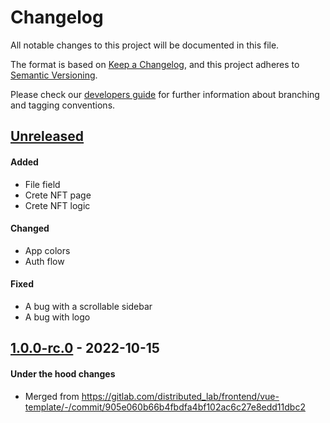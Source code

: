 # Changelog
All notable changes to this project will be documented in this file.

The format is based on [Keep a Changelog](https://keepachangelog.com/en/1.0.0/),
and this project adheres to [Semantic Versioning](https://semver.org/spec/v2.0.0.html).

Please check our [developers guide](https://gitlab.com/tokend/developers-guide)
for further information about branching and tagging conventions.

## [Unreleased]
#### Added
- File field
- Crete NFT page
- Crete NFT logic

#### Changed
- App colors
- Auth flow

#### Fixed
- A bug with a scrollable sidebar
- A bug with logo

## [1.0.0-rc.0] - 2022-10-15
#### Under the hood changes
- Merged from https://gitlab.com/distributed_lab/frontend/vue-template/-/commit/905e060b66b4fbdfa4bf102ac6c27e8edd11dbc2

[Unreleased]: https://gitlab.com/tokend/nft-books/admin-panel-nft-books/compare/1.0.0-rc.1...main
[1.0.0-rc.1]: https://gitlab.com/tokend/nft-books/admin-panel-nft-books/compare/1.0.0-rc.0...1.0.0-rc.1
[1.0.0-rc.0]: https://gitlab.com/tokend/nft-books/admin-panel-nft-books/tags/1.0.0-rc.0
